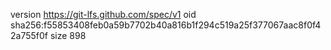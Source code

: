 version https://git-lfs.github.com/spec/v1
oid sha256:f55853408feb0a59b7702b40a816b1f294c519a25f377067aac8f0f42a755f0f
size 898
